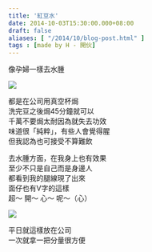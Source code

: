 ```yaml
---
title: '紅豆水'
date: 2014-10-03T15:30:00.000+08:00
draft: false
aliases: [ "/2014/10/blog-post.html" ]
tags : [made by H - 開伙]
---
```


像孕婦一樣去水腫  

![](/images/redbeantea.jpg)

都是在公司用真空杯焗  
洗完豆之後焗45分鐘就可以  
千萬不要焗太耐因為就失去功效  
味道很「純粹」，有些人會覺得腥  
但我認為也可接受不算難飲  
  
去水腫方面，在我身上也有效果  
至少不只是自己而是身邊人  
都看到我的腿線現了出來  
面仔也有V字的這樣  
超～ 開～ 心～ 呢～（心）  

![](/images/redbean.jpg)

平日就這樣放在公司  
一次就拿一把分量很方便
